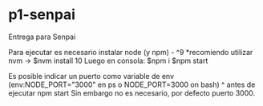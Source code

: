 # p1-senpai
Entrega para Senpai

Para ejecutar es necesario instalar node (y npm) - ^9
*recomiendo utilizar nvm -> $nvm install 10
Luego en consola:
$npm i
$npm start

Es posible indicar un puerto como variable de env (env:NODE_PORT="3000" en ps o NODE_PORT=3000 on bash)
^ antes de ejecutar npm start
Sin embargo no es necesario, por defecto puerto 3000.